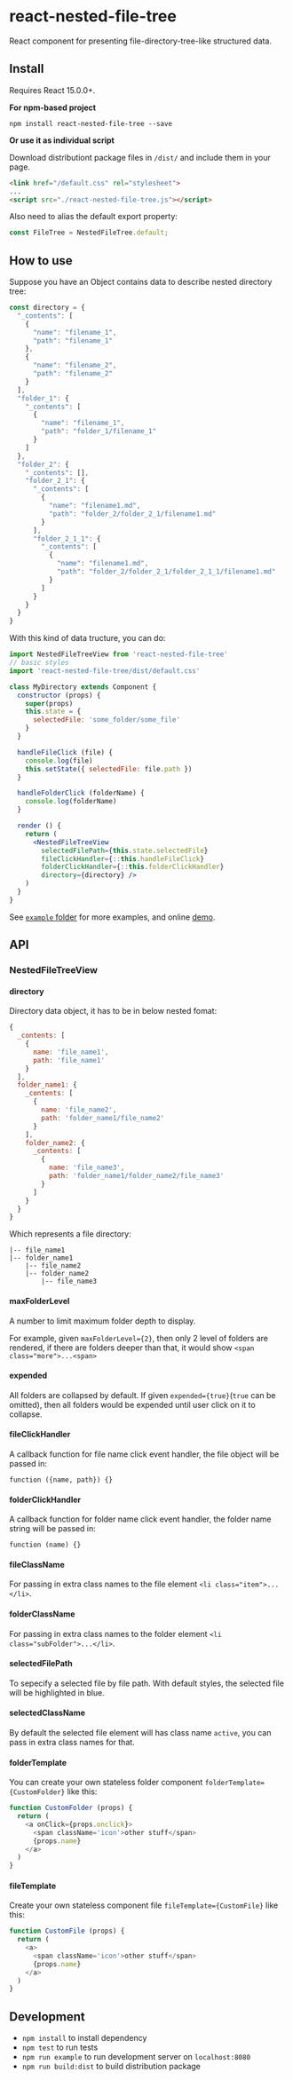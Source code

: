 # react-nested-file-tree

React component for presenting file-directory-tree-like structured data.

## Install

Requires React 15.0.0+.

**For npm-based project**

```
npm install react-nested-file-tree --save
```

**Or use it as individual script**

Download distributiont package files in `/dist/` and include them in your page.

```html
<link href="/default.css" rel="stylesheet">
...
<script src="./react-nested-file-tree.js"></script>
```

Also need to alias the default export property:

```javascript
const FileTree = NestedFileTree.default;

```

## How to use

Suppose you have an Object contains data to describe nested directory tree:

```javascript
const directory = {
  "_contents": [
    {
      "name": "filename_1",
      "path": "filename_1"
    },
    {
      "name": "filename_2",
      "path": "filename_2"
    }
  ],
  "folder_1": {
    "_contents": [
      {
        "name": "filename_1",
        "path": "folder_1/filename_1"
      }
    ]
  },
  "folder_2": {
    "_contents": [],
    "folder_2_1": {
      "_contents": [
        {
          "name": "filename1.md",
          "path": "folder_2/folder_2_1/filename1.md"
        }
      ],
      "folder_2_1_1": {
        "_contents": [
          {
            "name": "filename1.md",
            "path": "folder_2/folder_2_1/folder_2_1_1/filename1.md"
          }
        ]
      }
    }
  }
}
```
With this kind of data tructure, you can do:
```jsx
import NestedFileTreeView from 'react-nested-file-tree'
// basic styles
import 'react-nested-file-tree/dist/default.css'

class MyDirectory extends Component {
  constructor (props) {
    super(props)
    this.state = {
      selectedFile: 'some_folder/some_file'
    }
  }  

  handleFileClick (file) {
    console.log(file)
    this.setState({ selectedFile: file.path })
  }

  handleFolderClick (folderName) {
    console.log(folderName)
  }

  render () {
    return (
      <NestedFileTreeView
        selectedFilePath={this.state.selectedFile}
        fileClickHandler={::this.handleFileClick}
        folderClickHandler={::this.folderClickHandler}
        directory={directory} />
    )
  }
}

```

See [`example` folder](/example) for more examples, and online [demo]().

## API

### NestedFileTreeView

#### directory

Directory data object, it has to be in below nested fomat:
```javascript
{
  _contents: [
    {
      name: 'file_name1',
      path: 'file_name1'
    }
  ],
  folder_name1: {
    _contents: [
      {
        name: 'file_name2',
        path: 'folder_name1/file_name2'
      }
    ],
    folder_name2: {
      _contents: [
        {
          name: 'file_name3',
          path: 'folder_name1/folder_name2/file_name3'
        }
      ]
    }
  }
}
```
Which represents a file directory:
```
|-- file_name1
|-- folder_name1
    |-- file_name2
    |-- folder_name2
        |-- file_name3

```

#### maxFolderLevel

A number to limit maximum folder depth to display.

For example, given `maxFolderLevel={2}`, then only 2 level of folders are rendered, if there are folders deeper than that, it would show `<span class="more">...<span>`


#### expended

All folders are collapsed by default. If given `expended={true}`(`true` can be omitted), then all folders would be expended until user click on it to collapse.

#### fileClickHandler

A callback function for file name click event handler, the file object will be passed in:
```
function ({name, path}) {}
``` 

#### folderClickHandler

A callback function for folder name click event handler, the folder name string will be passed in:
```
function (name) {}
``` 

#### fileClassName

For passing in extra class names to the file element `<li class="item">...</li>`.

#### folderClassName

For passing in extra class names to the folder element `<li class="subFolder">...</li>`.

#### selectedFilePath

To sepecify a selected file by file path. With default styles, the selected file will be highlighted in blue.

#### selectedClassName

By default the selected file element will has class name `active`, you can pass in extra class names for that.

#### folderTemplate

You can create your own stateless folder component `folderTemplate={CustomFolder}` like this:
```javascript
function CustomFolder (props) {
  return (
    <a onClick={props.onclick}>
      <span className='icon'>other stuff</span>
      {props.name}
    </a>
  )
}
```

#### fileTemplate

Create your own stateless component file `fileTemplate={CustomFile}` like this:
```javascript
function CustomFile (props) {
  return (
    <a>
      <span className='icon'>other stuff</span>
      {props.name}
    </a>
  )
}
```

## Development
- `npm install` to install dependency
- `npm test` to run tests
- `npm run example` to run development server on `localhost:8080`
- `npm run build:dist` to build distribution package
